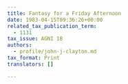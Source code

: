```yaml
---
title: Fantasy for a Friday Afternoon
date: 1983-04-15T09:36:26+00:00
related_tax_publication_term:
  - 1131
tax_issue: AGNI 18
authors:
  - profile/john-j-clayton.md
tax_format: Print
translators: []

---
```

